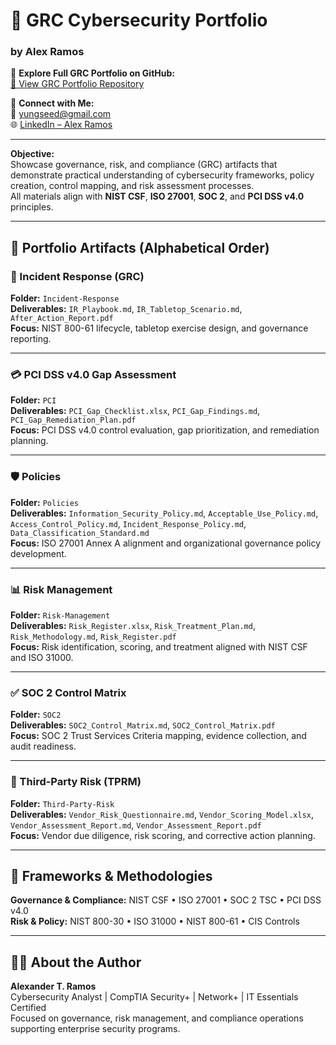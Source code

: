 # 🧩 GRC Cybersecurity Portfolio  
### by Alex Ramos  

📂 **Explore Full GRC Portfolio on GitHub:**  
[🔗 View GRC Portfolio Repository](https://github.com/yungseed80r/GRC---Portfolio-/)

💼 **Connect with Me:**  
📧 [yungseed@gmail.com](mailto:yungseed@gmail.com)  
🌐 [LinkedIn – Alex Ramos](https://www.linkedin.com/in/alex-r-68115231)

---

**Objective:**  
Showcase governance, risk, and compliance (GRC) artifacts that demonstrate practical understanding of cybersecurity frameworks, policy creation, control mapping, and risk assessment processes.  
All materials align with **NIST CSF**, **ISO 27001**, **SOC 2**, and **PCI DSS v4.0** principles.

---

## 📂 Portfolio Artifacts (Alphabetical Order)

### 🚨 Incident Response (GRC)  
**Folder:** `Incident-Response`  
**Deliverables:** `IR_Playbook.md`, `IR_Tabletop_Scenario.md`, `After_Action_Report.pdf`  
**Focus:** NIST 800-61 lifecycle, tabletop exercise design, and governance reporting.

---

### 💳 PCI DSS v4.0 Gap Assessment  
**Folder:** `PCI`  
**Deliverables:** `PCI_Gap_Checklist.xlsx`, `PCI_Gap_Findings.md`, `PCI_Gap_Remediation_Plan.pdf`  
**Focus:** PCI DSS v4.0 control evaluation, gap prioritization, and remediation planning.

---

### 🛡️ Policies  
**Folder:** `Policies`  
**Deliverables:** `Information_Security_Policy.md`, `Acceptable_Use_Policy.md`, `Access_Control_Policy.md`, `Incident_Response_Policy.md`, `Data_Classification_Standard.md`  
**Focus:** ISO 27001 Annex A alignment and organizational governance policy development.

---

### 📊 Risk Management  
**Folder:** `Risk-Management`  
**Deliverables:** `Risk_Register.xlsx`, `Risk_Treatment_Plan.md`, `Risk_Methodology.md`, `Risk_Register.pdf`  
**Focus:** Risk identification, scoring, and treatment aligned with NIST CSF and ISO 31000.

---

### ✅ SOC 2 Control Matrix  
**Folder:** `SOC2`  
**Deliverables:** `SOC2_Control_Matrix.md`, `SOC2_Control_Matrix.pdf`  
**Focus:** SOC 2 Trust Services Criteria mapping, evidence collection, and audit readiness.

---

### 🤝 Third-Party Risk (TPRM)  
**Folder:** `Third-Party-Risk`  
**Deliverables:** `Vendor_Risk_Questionnaire.md`, `Vendor_Scoring_Model.xlsx`, `Vendor_Assessment_Report.md`, `Vendor_Assessment_Report.pdf`  
**Focus:** Vendor due diligence, risk scoring, and corrective action planning.

---

## 🧰 Frameworks & Methodologies  
**Governance & Compliance:** NIST CSF • ISO 27001 • SOC 2 TSC • PCI DSS v4.0  
**Risk & Policy:** NIST 800-30 • ISO 31000 • NIST 800-61 • CIS Controls  

---

## 🧑‍💻 About the Author  
**Alexander T. Ramos**  
Cybersecurity Analyst | CompTIA Security+ | Network+ | IT Essentials Certified  
Focused on governance, risk management, and compliance operations supporting enterprise security programs.
